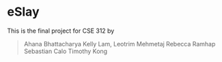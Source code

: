 # eSlay
This is the final project for CSE 312 by 
> Ahana Bhattacharya
> Kelly Lam, Leotrim Mehmetaj
> Rebecca Ramhap
> Sebastian Calo
> Timothy Kong 
